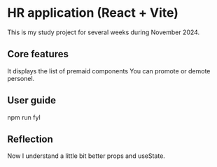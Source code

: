 # HR application (React + Vite)

This is my study project for several weeks during November 2024.

## Core features

It displays the list of premaid components
You can promote or demote personel.

## User guide

npm run fyl

## Reflection

Now I understand a little bit better props and useState.
